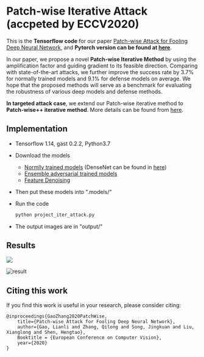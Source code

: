 # Patch-wise Iterative Attack (accpeted by ECCV2020)
This is the **Tensorflow code** for our paper [Patch-wise Attack for Fooling Deep Neural Network](http://arxiv.org/abs/2007.06765), and **Pytorch version can be found at [here](https://github.com/qilong-zhang/Patch-wise-iterative-attack/tree/master/Pytorch%20version)**.

In our paper, we propose a novel  **Patch-wise Iterative Method** by using the amplification factor and guiding gradient to its feasible direction. Comparing with state-of-the-art attacks, we further improve the success rate by 3.7\% for normally trained models and 9.1\% for defense models on average. We hope that the proposed methods will serve as a benchmark for evaluating the robustness of various deep models and defense methods.

**In targeted attack case**, we extend our Patch-wise iterative method to **Patch-wise++ iterative method**. More details can be found from [here](https://github.com/qilong-zhang/Targeted_Patch-wise-plusplus_iterative_attack).

## Implementation
- Tensorflow 1.14, gast 0.2.2, Python3.7

- Download the models

  - [Normlly trained models](https://github.com/tensorflow/models/tree/master/research/slim#Pretrained) (DenseNet can be found in [here](https://github.com/flyyufelix/DenseNet-Keras))
  - [Ensemble  adversarial trained models](https://github.com/tensorflow/models/tree/master/research/adv_imagenet_models?spm=5176.12282029.0.0.3a9e79b7cynrQf)
  - [Feature  Denoising](https://github.com/facebookresearch/ImageNet-Adversarial-Training)

- Then put these models into ".models/"

- Run the code

  ```python
  python project_iter_attack.py
  ```

- The output images are in "output/"



## Results

![](https://github.com/qilong-zhang/patch-wise-iterative-attack/blob/master/readme_img/illustration.png)

![result](https://github.com/qilong-zhang/patch-wise-iterative-attack/blob/master/readme_img/result.png)



## Citing this work

If you find this work is useful in your research, please consider citing:

```
@inproceedings{GaoZhang2020PatchWise,
    title={Patch-wise Attack for Fooling Deep Neural Network},
    author={Gao, Lianli and Zhang, Qilong and Song, Jingkuan and Liu, Xianglong and Shen, Hengtao},
    Booktitle = {European Conference on Computer Vision},
    year={2020}
}
```

